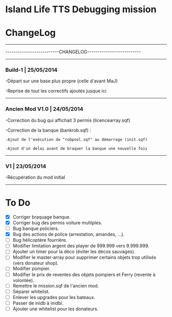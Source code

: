 Island Life TTS Debugging mission 
========

ChangeLog
========
***

--------------------------CHANGELOG--------------------------

***

### Build-1 | 25/05/2014

-Départ sur une base plus propre (celle d'avant MaJ)

-Reprise de tout les correctifs ajoutés jusque ici

***
### Ancien Mod V1.0 | 24/05/2014
-Correction du bug qui affichait 3 permis (licencearray.sqf)

-Correction de la banque (bankrob.sqf) :

	-Ajout de l'exécution de "robpool.sqf" au démarrage (init.sqf)
  
	-Ajout d'un delai avant de braquer la banque une nouvelle fois
	
***
### V1 | 23/05/2014

-Récupération du mod initial




***
To Do
========

- [x] Corriger braquage banque.
- [x] Corriger bug des permis voiture multiples.
- [ ] Bug banque policiers.
- [x] Bug des actions de police (arrestation, amandes, ...).
- [ ] Bug hélicoptère fourrière.
- [ ] Modifier limitation argent des player de 999.999 vers 9.999.999.
- [ ] Ajouter un timer pour la déco (éviter les décos sauvages).
- [ ] Modifier le master-array pour supprimer certains objets trop utilisés (vers donateur shop).
- [ ] Modifier pompier.
- [ ] Modifier le prix de reventes des objets pompiers et Ferry (revente à volontée).
- [ ] Remettre le mission.sqf de l'ancien mod.
- [ ] Séparer whitelist.
- [ ] Enlever les upgrades pour les bateaux.
- [ ] Passer de inidb à inidbi.
- [ ] Ajouter une whitelist pour les donateurs.
